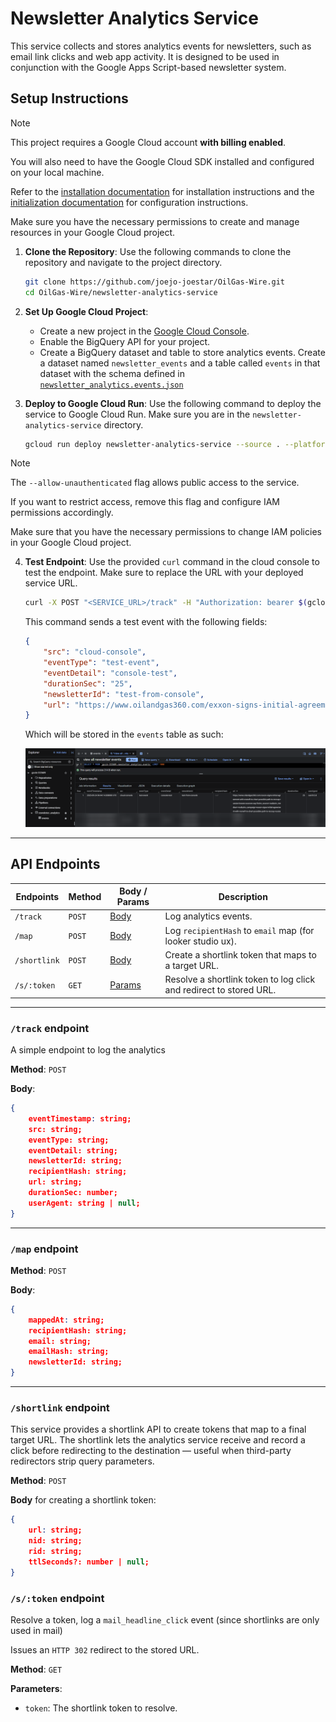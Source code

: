 # Newsletter Analytics Service

This service collects and stores analytics events for newsletters, such as email link clicks and web app activity. It is designed to be used in conjunction with the Google Apps Script-based newsletter system.

## Setup Instructions

> [!NOTE]
> This project requires a Google Cloud account **with billing enabled**.
>
> You will also need to have the Google Cloud SDK installed and configured on your local machine.
>
> Refer to the [installation documentation](https://cloud.google.com/sdk/docs/install) for installation instructions and the [initialization documentation](https://cloud.google.com/sdk/docs/initializing) for configuration instructions.
>
> Make sure you have the necessary permissions to create and manage resources in your Google Cloud project.

1. **Clone the Repository**:
    Use the following commands to clone the repository and navigate to the project directory.

    ```bash
    git clone https://github.com/joejo-joestar/OilGas-Wire.git
    cd OilGas-Wire/newsletter-analytics-service
    ```

2. **Set Up Google Cloud Project**:
    - Create a new project in the [Google Cloud Console](https://console.cloud.google.com/).
    - Enable the BigQuery API for your project.
    - Create a BigQuery dataset and table to store analytics events. Create a dataset named `newsletter_events` and a table called `events` in that dataset with the schema defined in [`newsletter_analytics.events.json`](newsletter_analytics.events.json)

3. **Deploy to Google Cloud Run**:
    Use the following command to deploy the service to Google Cloud Run. Make sure you are in the `newsletter-analytics-service` directory.

    ```bash
    gcloud run deploy newsletter-analytics-service --source . --platform managed --region us-central1 --allow-unauthenticated
    ```

> [!NOTE]
> The `--allow-unauthenticated` flag allows public access to the service.
>
> If you want to restrict access, remove this flag and configure IAM permissions accordingly.
>
> Make sure that you have the necessary permissions to change IAM policies in your Google Cloud project.

4. **Test Endpoint**:
    Use the provided `curl` command in the cloud console to test the endpoint. Make sure to replace the URL with your deployed service URL.

    ```bash
    curl -X POST "<SERVICE_URL>/track" -H "Authorization: bearer $(gcloud auth print-identity-token)" -H "Content-Type: application/json" -d '{  "src":"cloud-console", "eventType": "test-event", "eventDetail": "console-test", "durationSec": "25", "newsletterId": "test-from-console", "url": "https://www.oilandgas360.com/exxon-signs-initial-agreement-with-rosneft-to-chart-possible-path-to-recoup-russian-losses-sources-say/#utm_source=rss&utm_medium=rss&utm_campaign=exxon-signs-initial-agreement-with-rosneft-to-chart-possible-path-to-recoup-russian-losses-sources-say" }''
    ```

    This command sends a test event with the following fields:

    ```json
    {
        "src": "cloud-console",
        "eventType": "test-event",
        "eventDetail": "console-test",
        "durationSec": "25",
        "newsletterId": "test-from-console",
        "url": "https://www.oilandgas360.com/exxon-signs-initial-agreement-with-rosneft-to-chart-possible-path-to-recoup-russian-losses-sources-say/#utm_source=rss&utm_medium=rss&utm_campaign=exxon-signs-initial-agreement-with-rosneft-to-chart-possible-path-to-recoup-russian-losses-sources-say"
    }
    ```

    Which will be stored in the `events` table as such:

    <p align="center">
    <img src="../assets/bigquery sample.png" alt="BigQuery Record" title="BigQuery Record" width="600" >
    </p>

---

## API Endpoints

| Endpoints    | Method | Body / Params               | Description                                                        |
| ------------ | ------ | --------------------------- | ------------------------------------------------------------------ |
| `/track`     | `POST` | [Body](#track-endpoint)     | Log analytics events.                                              |
| `/map`       | `POST` | [Body](#map-endpoint)       | Log `recipientHash` to `email` map (for looker studio ux).         |
| `/shortlink` | `POST` | [Body](#shortlink-endpoint) | Create a shortlink token that maps to a target URL.                |
| `/s/:token`  | `GET`  | [Params](#stoken-endpoint)  | Resolve a shortlink token to log click and redirect to stored URL. |

---

### `/track` endpoint

A simple endpoint to log the analytics

**Method**: `POST`

**Body**:

```json
{
    eventTimestamp: string;
    src: string;
    eventType: string;
    eventDetail: string;
    newsletterId: string;
    recipientHash: string;
    url: string;
    durationSec: number;
    userAgent: string | null;
}
```

---

### `/map` endpoint

**Method**: `POST`

**Body**:

```json
{
    mappedAt: string;
    recipientHash: string;
    email: string;
    emailHash: string;
    newsletterId: string;
}
```

---

### `/shortlink` endpoint

This service provides a shortlink API to create tokens that map to a final target URL. The shortlink lets the analytics service receive and record a click before redirecting to the destination — useful when third-party redirectors strip query parameters.

**Method**: `POST`

**Body** for creating a shortlink token:

```json
{
    url: string;
    nid: string;
    rid: string;
    ttlSeconds?: number | null;
}
```

### `/s/:token` endpoint

Resolve a token, log a `mail_headline_click` event (since shortlinks are only used in mail)

Issues an `HTTP 302` redirect to the stored URL.

**Method**: `GET`

**Parameters**:

- `token`: The shortlink token to resolve.
